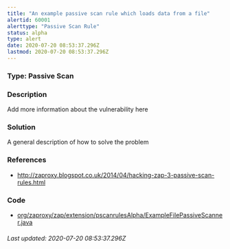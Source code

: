 ```yaml
---
title: "An example passive scan rule which loads data from a file"
alertid: 60001
alerttype: "Passive Scan Rule"
status: alpha
type: alert
date: 2020-07-20 08:53:37.296Z
lastmod: 2020-07-20 08:53:37.296Z
---
```

### Type: Passive Scan

### Description
Add more information about the vulnerability here

### Solution

A general description of how to solve the problem

### References

* http://zaproxy.blogspot.co.uk/2014/04/hacking-zap-3-passive-scan-rules.html

### Code

 * [org/zaproxy/zap/extension/pscanrulesAlpha/ExampleFilePassiveScanner.java](https://github.com/zaproxy/zap-extensions/blob/master/addOns/pscanrulesAlpha/src/main/java/org/zaproxy/zap/extension/pscanrulesAlpha/ExampleFilePassiveScanner.java)

###### Last updated: 2020-07-20 08:53:37.296Z
